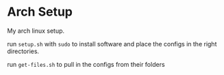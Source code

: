 # Arch Setup
My arch linux setup.

run `setup.sh` with `sudo` to install software and place the configs in the right directories.

run `get-files.sh` to pull in the configs from their folders